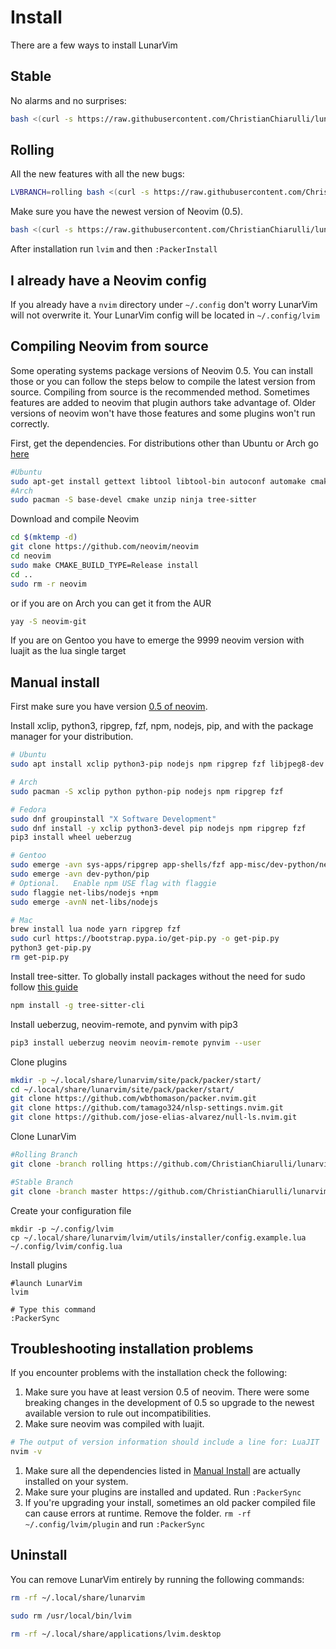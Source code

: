 # Install

There are a few ways to install LunarVim

## Stable

No alarms and no surprises:

```bash
bash <(curl -s https://raw.githubusercontent.com/ChristianChiarulli/lunarvim/master/utils/installer/install.sh)
```

## Rolling

All the new features with all the new bugs:

```bash
LVBRANCH=rolling bash <(curl -s https://raw.githubusercontent.com/ChristianChiarulli/lunarvim/rolling/utils/installer/install.sh)
```

Make sure you have the newest version of Neovim (0.5).

``` bash
bash <(curl -s https://raw.githubusercontent.com/ChristianChiarulli/lunarvim/master/utils/installer/install.sh)
```

After installation run `lvim` and then `:PackerInstall`

## I already have a Neovim config

If you already have a `nvim` directory under `~/.config` don't worry LunarVim will not overwrite it. Your LunarVim config will be located in `~/.config/lvim`


## Compiling Neovim from source

Some operating systems package versions of Neovim 0.5. You can install
those or you can follow the steps below to compile the latest version from source.
Compiling from source is the recommended method.  Sometimes features are added to neovim that plugin authors take advantage of.  Older versions of neovim won't have those features and some plugins won't run correctly.  

First, get the dependencies. For distributions other than Ubuntu or Arch
go
[here](https://github.com/neovim/neovim/wiki/Building-Neovim#build-prerequisites)

``` bash
#Ubuntu
sudo apt-get install gettext libtool libtool-bin autoconf automake cmake g++ pkg-config unzip build-essential
#Arch
sudo pacman -S base-devel cmake unzip ninja tree-sitter
```

Download and compile Neovim

``` bash
cd $(mktemp -d)
git clone https://github.com/neovim/neovim
cd neovim
sudo make CMAKE_BUILD_TYPE=Release install
cd ..
sudo rm -r neovim
```

or if you are on Arch you can get it from the AUR

``` bash
yay -S neovim-git
```


If you are on Gentoo you have to emerge the 9999 neovim version with luajit as the lua single target

## Manual install 

First make sure you have version [0.5 of
neovim](#compiling-neovim-from-source).


Install xclip, python3, ripgrep, fzf, npm, nodejs, pip, and with the package manager for your distribution.

```bash
# Ubuntu
sudo apt install xclip python3-pip nodejs npm ripgrep fzf libjpeg8-dev zlib1g-dev python-dev python3-dev libxtst-dev python3-pip

# Arch
sudo pacman -S xclip python python-pip nodejs npm ripgrep fzf 

# Fedora
sudo dnf groupinstall "X Software Development"
sudo dnf install -y xclip python3-devel pip nodejs npm ripgrep fzf 
pip3 install wheel ueberzug

# Gentoo
sudo emerge -avn sys-apps/ripgrep app-shells/fzf app-misc/dev-python/neovim-remote virtual/jpeg sys-libs/zlib
sudo emerge -avn dev-python/pip
# Optional.   Enable npm USE flag with flaggie
sudo flaggie net-libs/nodejs +npm
sudo emerge -avnN net-libs/nodejs

# Mac
brew install lua node yarn ripgrep fzf 
sudo curl https://bootstrap.pypa.io/get-pip.py -o get-pip.py
python3 get-pip.py
rm get-pip.py
```

Install tree-sitter.  To globally install packages without the need for sudo
follow [this guide](https://docs.npmjs.com/resolving-eacces-permissions-errors-when-installing-packages-globally)

```bash
npm install -g tree-sitter-cli
```

Install ueberzug, neovim-remote, and pynvim with pip3

```bash
pip3 install ueberzug neovim neovim-remote pynvim --user
```

Clone plugins 

```bash
mkdir -p ~/.local/share/lunarvim/site/pack/packer/start/
cd ~/.local/share/lunarvim/site/pack/packer/start/
git clone https://github.com/wbthomason/packer.nvim.git
git clone https://github.com/tamago324/nlsp-settings.nvim.git
git clone https://github.com/jose-elias-alvarez/null-ls.nvim.git
```

Clone LunarVim
```bash
#Rolling Branch
git clone -branch rolling https://github.com/ChristianChiarulli/lunarvim.git 

#Stable Branch
git clone -branch master https://github.com/ChristianChiarulli/lunarvim.git 
```

Create your configuration file
```
mkdir -p ~/.config/lvim
cp ~/.local/share/lunarvim/lvim/utils/installer/config.example.lua ~/.config/lvim/config.lua
```

Install plugins
```
#launch LunarVim
lvim

# Type this command
:PackerSync
```

## Troubleshooting installation problems
If you encounter problems with the installation check the following: 
1. Make sure you have at least version 0.5 of neovim. There were some breaking changes in the development of 0.5 so upgrade to the newest available version to rule out incompatibilities.  
1. Make sure neovim was compiled with luajit. 
  ```bash
  # The output of version information should include a line for: LuaJIT 
  nvim -v
  ```
1. Make sure all the dependencies listed in [Manual Install](#manual-install) are actually installed on your system.
1. Make sure your plugins are installed and updated. Run `:PackerSync`
1. If you're upgrading your install, sometimes an old packer compiled file can cause errors at runtime.  Remove the folder.  `rm -rf ~/.config/lvim/plugin` and run `:PackerSync`

## Uninstall

You can remove LunarVim entirely by running the following commands: 

```bash
rm -rf ~/.local/share/lunarvim

sudo rm /usr/local/bin/lvim

rm -rf ~/.local/share/applications/lvim.desktop
```


